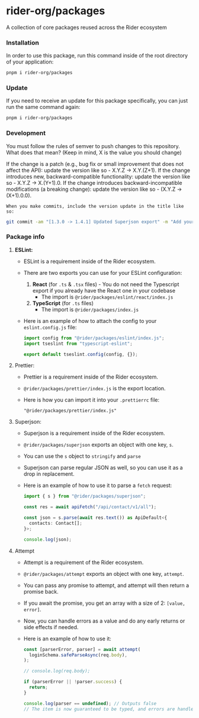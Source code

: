 # rider-org/packages

A collection of core packages reused across the Rider ecosystem

### Installation

In order to use this package, run this command inside of the root directory of your application:

```bash
pnpm i rider-org/packages
```

### Update

If you need to receive an update for this package specifically, you can just run the same command again:

```bash
pnpm i rider-org/packages
```

### Development

You must follow the rules of semver to push changes to this repository. What does that mean? (Keep in mind, X is the value you should change)

If the change is a patch (e.g., bug fix or small improvement that does not affect the API): update the version like so - X.Y.Z → X.Y.(Z+1).
If the change introduces new, backward-compatible functionality: update the version like so - X.Y.Z → X.(Y+1).0.
If the change introduces backward-incompatible modifications (a breaking change): update the version like so - (X.Y.Z → (X+1).0.0).

    When you make commits, include the version update in the title like so:

```bash
git commit -am "[1.3.0 -> 1.4.1] Updated Superjson export" -m "Add your description here..."
```

### Package info

1. **ESLint:**

   - ESLint is a requirement inside of the Rider ecosystem.
   - There are two exports you can use for your ESLint configuration:
     1. **React** (for `.ts` & `.tsx` files) - You do not need the Typescript export if you already have the React one in your codebase
        - The import is `@rider/packages/eslint/react/index.js`
     2. **TypeScript** (for `.ts` files)
        - The import is `@rider/packages/index.js`
   - Here is an example of how to attach the config to your `eslint.config.js` file:

     ```js
     import config from "@rider/packages/eslint/index.js";
     import tseslint from "typescript-eslint";

     export default tseslint.config(config, {});
     ```

2. Prettier:

   - Prettier is a requirement inside of the Rider ecosystem.
   - `@rider/packages/prettier/index.js` is the export location.
   - Here is how you can import it into your `.prettierrc` file:

     ```.prettierrc
     "@rider/packages/prettier/index.js"
     ```

3. Superjson:

   - Superjson is a requirement inside of the Rider ecosystem.
   - `@rider/packages/superjson` exports an object with one key, `s`.
   - You can use the `s` object to `stringify` and `parse`
   - Superjson can parse regular JSON as well, so you can use it as a drop in replacement.
   - Here is an example of how to use it to parse a `fetch` request:

     ```ts
     import { s } from "@rider/packages/superjson";

     const res = await apiFetch("/api/contact/v1/all");

     const json = s.parse(await res.text()) as ApiDefault<{
       contacts: Contact[];
     }>;

     console.log(json);
     ```

4. Attempt

   - Attempt is a requirement of the Rider ecosystem.
   - `@rider/packages/attempt` exports an object with one key, `attempt`.
   - You can pass any promise to attempt, and attempt will then return a promise back.
   - If you await the promise, you get an array with a size of 2: `[value, error]`.
   - Now, you can handle errors as a value and do any early returns or side effects if needed.
   - Here is an example of how to use it:

     ```ts
     const [parserError, parser] = await attempt(
       loginSchema.safeParseAsync(req.body),
     );

     // console.log(req.body);

     if (parserError || !parser.success) {
       return;
     }

     console.log(parser == undefined); // Outputs false
     // The item is now guaranteed to be typed, and errors are handled accordingly.
     ```
